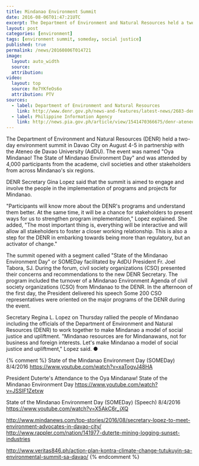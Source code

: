 ```yaml
---
title: Mindanao Environment Summit
date: 2016-08-06T01:47:21UTC
excerpt: The Department of Environment and Natural Resources held a two-day environment summit in Mindanao which started on 4 August to address environmental concerns in Mindanao and promote social justice.
layout: post
categories: [environment]
tags: [environment summit, someday, social justice]
published: true
permalink: /news/20160806T014721
image:
  layout: auto_width
  source: 
  attribution: 
video:
  layout: top
  source: Re7YKfeOs6o
  attribution: PTV
sources:
  - label: Department of Environment and Natural Resources
    link: http://www.denr.gov.ph/news-and-features/latest-news/2683-denr-all-set-for-mindanao-environment-summit.html
  - label: Philippine Information Agency
    link: http://news.pia.gov.ph/article/view/1541470366675/denr-ateneo-hosts-mindanao-wide-environmental-summit
---
```


The Department of Environment and Natural Resources (DENR) held a two-day environment summit in Davao City on August 4-5 in partnership with the Ateneo de Davao University (AdDU).
The event was named "Oya Mindanao! The State of Mindanao Environment Day" and was attended by 4,000 participants from the academe, civil societies and other stakeholders from across Mindanao's six regions.

DENR Secretary Gina Lopez said that the summit is aimed to engage and involve the people in the implementation of programs and projects for Mindanao.

"Participants will know more about the DENR's programs and understand them better. At the same time, it will be a chance for stakeholders to present ways for us to strengthen program implementation," Lopez explained.
She added, "The most important thing is, everything will be interactive and will allow all stakeholders to foster a closer working relationship. This is also a step for the DENR in embarking towards being more than regulatory, but an activator of change."

The summit opened with a segment called "State of the Mindanao Environment Day" or SOMEDay facilitated by AdDU President Fr. Joel Tabora, SJ.
During the forum, civil society organizations (CSO) presented their concerns and recommendations to the new DENR Secretary.
The program included the turnover of a Mindanao Environment Agenda of civil society organizations (CSO) from Mindanao to the DENR.
In the afternoon of the first day, the President delivered his speech
Some 200 CSO representatives were oriented on the major programs of the DENR during the event.

Secretary Regina L. Lopez on Thursday rallied the people of Mindanao including the officials of the Department of Environment and Natural Resources (DENR) to work together to make Mindanao a model of social justice and upliftment.
"Mindanao resources are for Mindanawans, not for business and foreign interests. Let's make Mindanao a model of social justice and upliftment," Lopez said.
&#x25cf;

{% comment %}
State of the Mindanao Environment Day (SOMEDay) 8/4/2016
https://www.youtube.com/watch?v=xaTogvJ48HA

President Duterte's Attendance to the Oya Mindanaw! State of the Mindanao Environment Day
https://www.youtube.com/watch?v=JSSIF1Zetxw

State of the Mindanao Environment Day (SOMEDay) (Speech) 8/4/2016
https://www.youtube.com/watch?v=X5AkC6r_jXQ

http://www.mindanews.com/top-stories/2016/08/secretary-lopez-to-meet-environment-advocates-in-davao-city/
http://www.rappler.com/nation/141977-duterte-mining-logging-sunset-industries

http://www.veritas846.ph/action-plan-kontra-climate-change-tutukuyin-sa-environmental-summit-sa-davao/
{% endcomment %}
